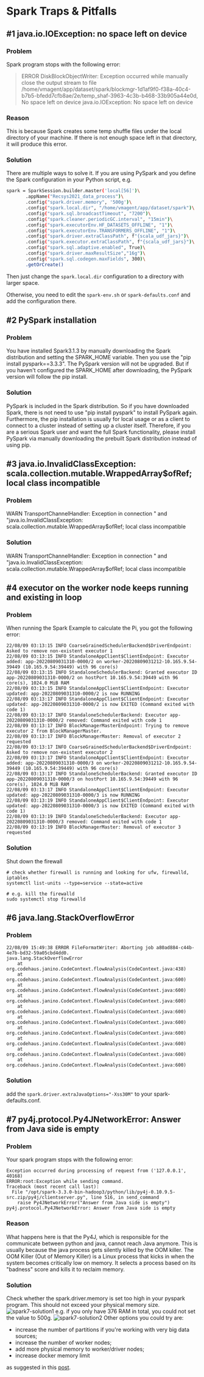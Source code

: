 # Spark Traps & Pitfalls
## #1 java.io.IOException: no space left on device 
### Problem
Spark program stops with the following error:
> ERROR DiskBlockObjectWriter: Exception occurred while manually close the output stream to file /home/vmagent/app/dataset/spark/blockmgr-1d1af9f0-f38a-40c4-b7b5-bfedd7cfb8ae/2e/temp_shaf-3963-4c3b-b468-33b905a44e0d, No space left on device java.io.IOException: No space left on device

### Reason
This is because Spark creates some temp shuffle files under the local directory of your machine. If there is not enough space left in that directory, it will produce this error. 

### Solution
There are multiple ways to solve it. If you are using PySpark and you define the Spark configuration in your Python script, e.g. 
```bash
spark = SparkSession.builder.master('local[56]')\
       .appName("Recsys2021_data_process")\
       .config("spark.driver.memory", '500g')\
       .config("spark.local.dir", "/home/vmagent/app/dataset/spark")\
       .config("spark.sql.broadcastTimeout", "7200")\
       .config("spark.cleaner.periodicGC.interval", "15min")\
       .config("spark.executorEnv.HF_DATASETS_OFFLINE", "1")\
       .config("spark.executorEnv.TRANSFORMERS_OFFLINE", "1")\
       .config("spark.driver.extraClassPath", f"{scala_udf_jars}")\
       .config("spark.executor.extraClassPath", f"{scala_udf_jars}")\
       .config("spark.sql.adaptive.enabled", True)\
       .config("spark.driver.maxResultSize","16g")\
       .config("spark.sql.codegen.maxFields", 300)\
       .getOrCreate()
```
Then just change the `spark.local.dir` configuration to a directory with larger space. 

Otherwise, you need to edit the `spark-env.sh` or `spark-defaults.conf` and add the configuration there.  

## #2 PySpark installation
### Problem
You have installed Spark3.1.3 by manually downloading the Spark distribution and setting the SPARK_HOME variable. Then you use the "pip install pyspark==3.3.3". The PySpark version will not be upgraded.  But if you haven't configured the SPARK_HOME after downloading, the PySpark version will follow the pip install. 

### Solution
PySpark is included in the Spark distribution. So if you have downloaded Spark, there is not need to use "pip install pyspark" to install PySpark again. Furthermore, the pip installation is usually for local usage or as a client to connect to a cluster instead of setting up a cluster itself. Therefore, if you are a serious Spark user and want the full Spark functionality, please install PySpark via manually downloading the prebuilt Spark distribution instead of using pip.    


## #3 java.io.InvalidClassException: scala.collection.mutable.WrappedArray$ofRef; local class incompatible
### Problem
WARN TransportChannelHandler: Exception in connection " and "java.io.InvalidClassException: scala.collection.mutable.WrappedArray$ofRef; local class incompatible 

### Solution
WARN TransportChannelHandler: Exception in connection " and "java.io.InvalidClassException: scala.collection.mutable.WrappedArray$ofRef; local class incompatible



## #4 executor on the worker node keeps running and existing in loop 
### Problem
When running the Spark Example to calculate the Pi, you got the following error:  
```
22/08/09 03:13:15 INFO CoarseGrainedSchedulerBackend$DriverEndpoint: Asked to remove non-existent executor 1
22/08/09 03:13:15 INFO StandaloneAppClient$ClientEndpoint: Executor added: app-20220809031310-0000/2 on worker-20220809031212-10.165.9.54-39449 (10.165.9.54:39449) with 96 core(s)
22/08/09 03:13:15 INFO StandaloneSchedulerBackend: Granted executor ID app-20220809031310-0000/2 on hostPort 10.165.9.54:39449 with 96 core(s), 1024.0 MiB RAM
22/08/09 03:13:15 INFO StandaloneAppClient$ClientEndpoint: Executor updated: app-20220809031310-0000/2 is now RUNNING
22/08/09 03:13:17 INFO StandaloneAppClient$ClientEndpoint: Executor updated: app-20220809031310-0000/2 is now EXITED (Command exited with code 1)
22/08/09 03:13:17 INFO StandaloneSchedulerBackend: Executor app-20220809031310-0000/2 removed: Command exited with code 1
22/08/09 03:13:17 INFO BlockManagerMasterEndpoint: Trying to remove executor 2 from BlockManagerMaster.
22/08/09 03:13:17 INFO BlockManagerMaster: Removal of executor 2 requested
22/08/09 03:13:17 INFO CoarseGrainedSchedulerBackend$DriverEndpoint: Asked to remove non-existent executor 2
22/08/09 03:13:17 INFO StandaloneAppClient$ClientEndpoint: Executor added: app-20220809031310-0000/3 on worker-20220809031212-10.165.9.54-39449 (10.165.9.54:39449) with 96 core(s)
22/08/09 03:13:17 INFO StandaloneSchedulerBackend: Granted executor ID app-20220809031310-0000/3 on hostPort 10.165.9.54:39449 with 96 core(s), 1024.0 MiB RAM
22/08/09 03:13:17 INFO StandaloneAppClient$ClientEndpoint: Executor updated: app-20220809031310-0000/3 is now RUNNING
22/08/09 03:13:19 INFO StandaloneAppClient$ClientEndpoint: Executor updated: app-20220809031310-0000/3 is now EXITED (Command exited with code 1)
22/08/09 03:13:19 INFO StandaloneSchedulerBackend: Executor app-20220809031310-0000/3 removed: Command exited with code 1
22/08/09 03:13:19 INFO BlockManagerMaster: Removal of executor 3 requested
```

### Solution
Shut down the firewall
```
# check whether firewall is running and looking for ufw, firewalld, iptables
systemctl list-units --type=service --state=active
 
# e.g. kill the firewalld
sudo systemctl stop firewalld
```


## #6 java.lang.StackOverflowError

### Problem
```
22/08/09 15:49:38 ERROR FileFormatWriter: Aborting job a80ad884-c44b-4e7b-bd32-59a05cbd4dd0.
java.lang.StackOverflowError
    at org.codehaus.janino.CodeContext.flowAnalysis(CodeContext.java:438)
    at org.codehaus.janino.CodeContext.flowAnalysis(CodeContext.java:600)
    at org.codehaus.janino.CodeContext.flowAnalysis(CodeContext.java:600)
    at org.codehaus.janino.CodeContext.flowAnalysis(CodeContext.java:600)
    at org.codehaus.janino.CodeContext.flowAnalysis(CodeContext.java:600)
    at org.codehaus.janino.CodeContext.flowAnalysis(CodeContext.java:600)
    at org.codehaus.janino.CodeContext.flowAnalysis(CodeContext.java:600)
    at org.codehaus.janino.CodeContext.flowAnalysis(CodeContext.java:600)
    at org.codehaus.janino.CodeContext.flowAnalysis(CodeContext.java:600)
    at org.codehaus.janino.CodeContext.flowAnalysis(CodeContext.java:600)
```

### Solution
add the `spark.driver.extraJavaOptions="-Xss30M"` to your spark-defaults.conf. 


## #7 py4j.protocol.Py4JNetworkError: Answer from Java side is empty

### Problem
Your spark program stops with the following error:

```
Exception occurred during processing of request from ('127.0.0.1', 40168)
ERROR:root:Exception while sending command.
Traceback (most recent call last):
  File "/opt/spark-3.3.0-bin-hadoop3/python/lib/py4j-0.10.9.5-src.zip/py4j/clientserver.py", line 516, in send_command
    raise Py4JNetworkError("Answer from Java side is empty")
py4j.protocol.Py4JNetworkError: Answer from Java side is empty
```
### Reason
What happens here is that the Py4J, which is responsible for the communicate between python and java, cannot reach Java anymore. This is usually because the java process gets silently killed by the OOM killer. The OOM Killer (Out of Memory Killer) is a Linux process that kicks in when the system becomes critically low on memory. It selects a process based on its "badness" score and kills it to reclaim memory.

### Solution
Check whether the spark.driver.memory is set too high in your pyspark program.  This should not exceed your physical memory size. 
![spark7-solution1](../assets/spark7-solution1.png)
e.g. if you only have 376 RAM in total, you could not set the value to 500g. 
![spark7-solution2](../assets/spark7-solution2.png)
Other options you could try are:
- increase the number of partitions if you're working with very big data sources;
- increase the number of worker nodes;
- add more physical memory to worker/driver nodes;
- increase docker memory limit

as suggested in this [post](https://stackoverflow.com/questions/37252809/apache-spark-py4jerror-answer-from-java-side-is-empty). 



